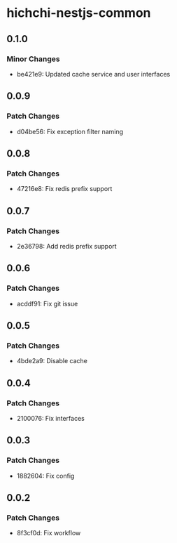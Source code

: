# hichchi-nestjs-common

## 0.1.0

### Minor Changes

- be421e9: Updated cache service and user interfaces

## 0.0.9

### Patch Changes

- d04be56: Fix exception filter naming

## 0.0.8

### Patch Changes

- 47216e8: Fix redis prefix support

## 0.0.7

### Patch Changes

- 2e36798: Add redis prefix support

## 0.0.6

### Patch Changes

- acddf91: Fix git issue

## 0.0.5

### Patch Changes

- 4bde2a9: Disable cache

## 0.0.4

### Patch Changes

- 2100076: Fix interfaces

## 0.0.3

### Patch Changes

- 1882604: Fix config

## 0.0.2

### Patch Changes

- 8f3cf0d: Fix workflow

